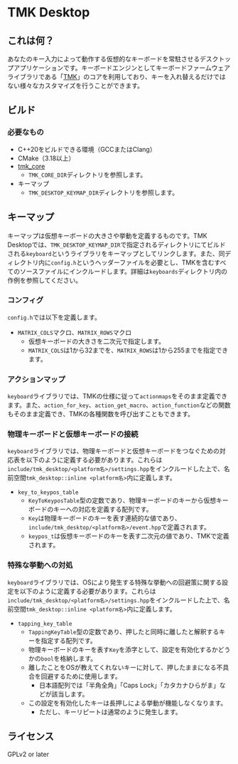 # TMK Desktop

## これは何？

あなたのキー入力によって動作する仮想的なキーボードを常駐させるデスクトップアプリケーションです。キーボードエンジンとしてキーボードファームウェアライブラリである「[TMK](https://github.com/tmk/tmk_keyboard)」のコアを利用しており、キーを入れ替えるだけではない様々なカスタマイズを行うことができます。

## ビルド

### 必要なもの

- C++20をビルドできる環境（GCCまたはClang）
- CMake（3.18以上）
- [tmk_core](https://github.com/tmk/tmk_core)
  - `TMK_CORE_DIR`ディレクトリを参照します。
- キーマップ
  - `TMK_DESKTOP_KEYMAP_DIR`ディレクトリを参照します。

## キーマップ

キーマップは仮想キーボードの大きさや挙動を定義するものです。TMK Desktopでは、`TMK_DESKTOP_KEYMAP_DIR`で指定されるディレクトリにてビルドされる`keyboard`というライブラリをキーマップとしてリンクします。また、同ディレクトリ内に`config.h`というヘッダーファイルを必要とし、TMKを含むすべてのソースファイルにインクルードします。詳細は`keyboards`ディレクトリ内の作例を参照してください。

### コンフィグ

`config.h`では以下を定義します。

- `MATRIX_COLS`マクロ、`MATRIX_ROWS`マクロ
  - 仮想キーボードの大きさを二次元で指定します。
  - `MATRIX_COLS`は1から32までを、`MATRIX_ROWS`は1から255までを指定できます。
<!--
- 任意：`TMK_DESKTOP_NOIMPL_KEYCODE_TO_SCANCODE_TABLE`マクロ
  - このマクロを定義すると、キーコードからスキャンコードへの変換表を既定で定義しません。
  - その変換表は`src/win32/scancode.cpp`にあります。
-->

### アクションマップ

`keyboard`ライブラリでは、TMKの仕様に従って`actionmaps`をそのまま定義できます。また、`action_for_key`、`action_get_macro`、`action_function`などの関数もそのまま定義でき、TMKの各種関数を呼び出すこともできます。

### 物理キーボードと仮想キーボードの接続

`keyboard`ライブラリでは、物理キーボードと仮想キーボードをつなぐための対応表を以下のように定義する必要があります。これらは`include/tmk_desktop/<platform名>/settings.hpp`をインクルードした上で、名前空間`tmk_desktop::inline <platform名>`内に定義します。

- `key_to_keypos_table`
  - `KeyToKeyposTable`型の定数であり、物理キーボードのキーから仮想キーボードのキーへの対応を定義する配列です。
  - `Key`は物理キーボードのキーを表す連続的な値であり、`include/tmk_desktop/<platform名>/event.hpp`で定義されます。
  - `keypos_t`は仮想キーボードのキーを表す二次元の値であり、TMKで定義されます。

### 特殊な挙動への対処

`keyboard`ライブラリでは、OSにより発生する特殊な挙動への回避策に関する設定を以下のように定義する必要があります。これらは`include/tmk_desktop/<platform名>/settings.hpp`をインクルードした上で、名前空間`tmk_desktop::inline <platform名>`内に定義します。

- `tapping_key_table`
  - `TappingKeyTable`型の定数であり、押したと同時に離したと解釈するキーを指定する配列です。
  - 物理キーボードのキーを表す`Key`を添字として、設定を有効化するかどうかの`bool`を格納します。
  - 離したことをOSが教えてくれないキーに対して、押したままになる不具合を回避するために使用します。
    - 日本語配列では「半角全角」「Caps Lock」「カタカナひらがま」などが該当します。
  - この設定を有効化したキーは長押しによる挙動が機能しなくなります。
    - ただし、キーリピートは通常のように発生します。

## ライセンス

GPLv2 or later

